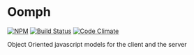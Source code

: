 # Oomph 
[![NPM](https://nodei.co/npm/oomph.png)](https://nodei.co/npm/oomph/)
[![Build Status](https://travis-ci.org/Kenspeckled/oomph.svg?branch=master)](https://travis-ci.org/Kenspeckled/oomph)
[![Code Climate](https://codeclimate.com/github/Kenspeckled/oomph/badges/gpa.svg)](https://codeclimate.com/github/Kenspeckled/oomph)

Object Oriented javascript models for the client and the server
